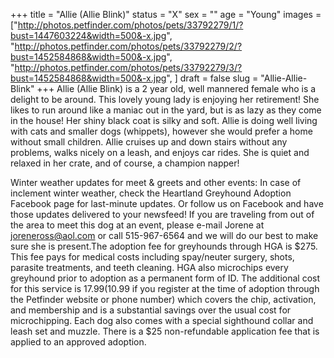 +++
title = "Allie (Allie Blink)"
status = "X"
sex = ""
age = "Young"
images = ["http://photos.petfinder.com/photos/pets/33792279/1/?bust=1447603224&width=500&-x.jpg",
"http://photos.petfinder.com/photos/pets/33792279/2/?bust=1452584868&width=500&-x.jpg",
"http://photos.petfinder.com/photos/pets/33792279/3/?bust=1452584868&width=500&-x.jpg",
]
draft = false
slug = "Allie-Allie-Blink"
+++
Allie (Allie Blink) is a 2 year old, well mannered female who is a delight to be around. This lovely young lady is enjoying her retirement! She likes to run around like a maniac out in the yard, but is as lazy as they come in the house! Her shiny black coat is silky and soft. Allie is doing well living with cats and smaller dogs (whippets), however she would prefer a home without small children. Allie cruises up and down stairs without any problems, walks nicely on a leash, and enjoys car rides. She is quiet and relaxed in her crate, and of course, a champion napper!

Winter weather updates for meet & greets and other events: In case of inclement winter weather, check the Heartland Greyhound Adoption Facebook page for last-minute updates. Or follow us on Facebook and have those updates delivered to your newsfeed!
If you are traveling from out of the area to meet this dog at an event, please e-mail Jorene at joreneross@aol.com or call 515-967-6564 and we will do our best to make sure she is present.The adoption fee for greyhounds through HGA is $275. This fee pays for medical costs including spay/neuter surgery, shots, parasite treatments, and teeth cleaning. HGA also microchips every greyhound prior to adoption as a permanent form of ID. The additional cost for this service is $17.99 ($10.99 if you register at the time of adoption through the Petfinder website or phone number) which covers the chip, activation, and membership and is a substantial savings over the usual cost for microchipping. Each dog also comes with a special sighthound collar and leash set and muzzle. There is a $25 non-refundable application fee that is applied to an approved adoption.
